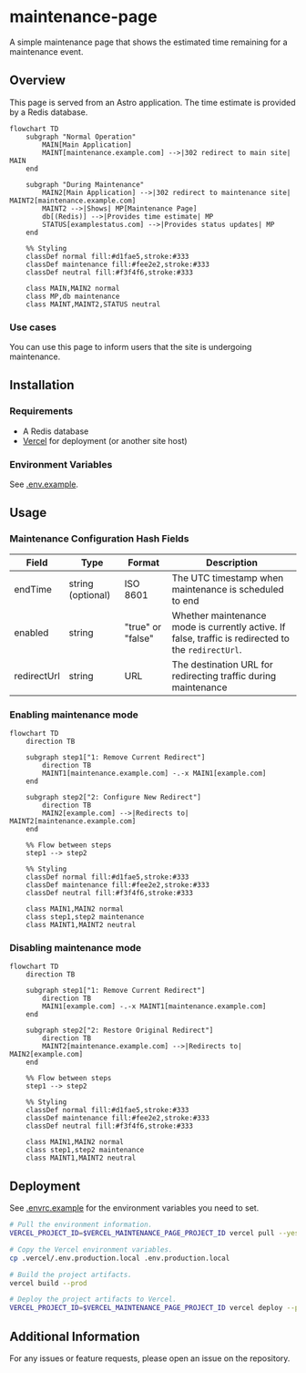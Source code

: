 # maintenance-page

A simple maintenance page that shows the estimated time remaining for a maintenance event.

## Overview

This page is served from an Astro application. The time estimate is provided by a Redis database.

```mermaid
flowchart TD
    subgraph "Normal Operation"
        MAIN[Main Application]
        MAINT[maintenance.example.com] -->|302 redirect to main site| MAIN
    end

    subgraph "During Maintenance"
        MAIN2[Main Application] -->|302 redirect to maintenance site| MAINT2[maintenance.example.com]
        MAINT2 -->|Shows| MP[Maintenance Page]
        db[(Redis)] -->|Provides time estimate| MP
        STATUS[examplestatus.com] -->|Provides status updates| MP
    end

    %% Styling
    classDef normal fill:#d1fae5,stroke:#333
    classDef maintenance fill:#fee2e2,stroke:#333
    classDef neutral fill:#f3f4f6,stroke:#333

    class MAIN,MAIN2 normal
    class MP,db maintenance
    class MAINT,MAINT2,STATUS neutral
```

### Use cases

You can use this page to inform users that the site is undergoing maintenance.

## Installation

### Requirements

- A Redis database
- [Vercel](https://vercel.com) for deployment (or another site host)

### Environment Variables

See [.env.example](.env.example).

## Usage

### Maintenance Configuration Hash Fields

| Field       | Type              | Format            | Description                                                                                         |
| ----------- | ----------------- | ----------------- | --------------------------------------------------------------------------------------------------- |
| endTime     | string (optional) | ISO 8601          | The UTC timestamp when maintenance is scheduled to end                                              |
| enabled     | string            | "true" or "false" | Whether maintenance mode is currently active. If false, traffic is redirected to the `redirectUrl`. |
| redirectUrl | string            | URL               | The destination URL for redirecting traffic during maintenance                                      |

### Enabling maintenance mode

```mermaid
flowchart TD
    direction TB

    subgraph step1["1: Remove Current Redirect"]
        direction TB
        MAINT1[maintenance.example.com] -.-x MAIN1[example.com]
    end

    subgraph step2["2: Configure New Redirect"]
        direction TB
        MAIN2[example.com] -->|Redirects to| MAINT2[maintenance.example.com]
    end

    %% Flow between steps
    step1 --> step2

    %% Styling
    classDef normal fill:#d1fae5,stroke:#333
    classDef maintenance fill:#fee2e2,stroke:#333
    classDef neutral fill:#f3f4f6,stroke:#333

    class MAIN1,MAIN2 normal
    class step1,step2 maintenance
    class MAINT1,MAINT2 neutral
```

### Disabling maintenance mode

```mermaid
flowchart TD
    direction TB

    subgraph step1["1: Remove Current Redirect"]
        direction TB
        MAIN1[example.com] -.-x MAINT1[maintenance.example.com]
    end

    subgraph step2["2: Restore Original Redirect"]
        direction TB
        MAINT2[maintenance.example.com] -->|Redirects to| MAIN2[example.com]
    end

    %% Flow between steps
    step1 --> step2

    %% Styling
    classDef normal fill:#d1fae5,stroke:#333
    classDef maintenance fill:#fee2e2,stroke:#333
    classDef neutral fill:#f3f4f6,stroke:#333

    class MAIN1,MAIN2 normal
    class step1,step2 maintenance
    class MAINT1,MAINT2 neutral
```

## Deployment

See [.envrc.example](.envrc.example) for the environment variables you need to set.

```bash
# Pull the environment information.
VERCEL_PROJECT_ID=$VERCEL_MAINTENANCE_PAGE_PROJECT_ID vercel pull --yes --environment=production --scope=gnometeaparty --token=$VERCEL_TOKEN

# Copy the Vercel environment variables.
cp .vercel/.env.production.local .env.production.local

# Build the project artifacts.
vercel build --prod

# Deploy the project artifacts to Vercel.
VERCEL_PROJECT_ID=$VERCEL_MAINTENANCE_PAGE_PROJECT_ID vercel deploy --prebuilt --prod --token=$VERCEL_TOKEN
```

## Additional Information

For any issues or feature requests, please open an issue on the repository.
